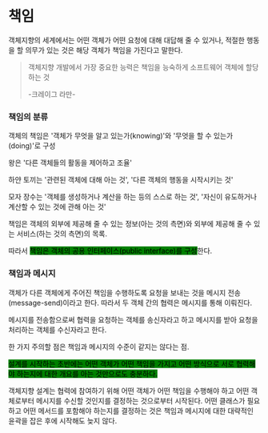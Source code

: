 # 책임

객체지향의 세계에서는 어떤 객체가 어떤 요청에 대해 대답해 줄 수 있거나, 적절한 행동을 할 의무가 있는 것은 해당 객체가 책임을 가진다고 말한다.



> 객체지향 개발에서 가장 중요한 능력은 책임을 능숙하게 소프트웨어 객체에 할당하는 것
>
> \-크레이그 라만-



### 책임의 분류

객체의 책임은 '객체가 무엇을 알고 있는가(knowing)'와 '무엇을 할 수 있는가(doing)'로 구성



왕은 '다른 객체들의 활동을 제어하고 조율'

하얀 토끼는 '관련된 객체에 대해 아는 것', '다른 객체의 행동을 시작시키는 것'

모자 장수는 '객체를 생성하거나 계산을 하는 등의 스스로 하는 것', '자신이 유도하거나 계산할 수 있는 것에 관해 아는 것'



책임은 객체의 외부에 제공해 줄 수 있는 정보(아는 것의 측면)와 외부에 제공해 줄 수 있는 서비스(하는 것의 측면)의 목록.



따라서 <mark style="background-color:green;">책임은 객체의 공용 인터페이스(public interface)를 구성</mark>한다.



### 책임과 메시지

객체가 다른 객체에게 주어진 책임을 수행하도록 요청을 보내는 것을 메시지 전송(message-send)이라고 한다. 따라서 두 객체 간의 협력은 메시지를 통해 이뤄진다.



메시지를 전송함으로써 협력을 요청하는 객체를 송신자라고 하고 메시지를 받아 요청을 처리하는 객체를 수신자라고 한다.



한 가지 주의할 점은 책임과 메시지의 수준이 같지는 않다는 점.



<mark style="background-color:green;">설계를 시작하는 초반에는 어떤 객체가 어떤 책임을 가지고 어떤 방식으로 서로 협력해야 하는지에 대한 개요를 아는 것만으로도 충분하다.</mark>



객체지향 설계는 협력에 참여하기 위해 어떤 객체가 어떤 책임을 수행해야 하고 어떤 객체로부터 메시지를 수신할 것인지를 결정하는 것으로부터 시작된다. 어떤 클래스가 필요하고 어떤 메서드를 포함해야 하는지를 결정하는 것은 책임과 메시지에 대한 대략적인 윤곽을 잡은 후에 시작해도 늦지 않다.



